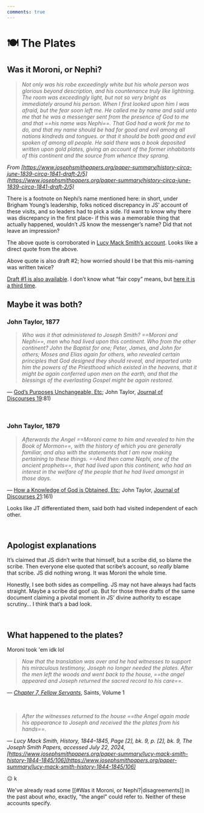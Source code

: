 ```yaml
---
comments: true
---
```

# 🍽 The Plates
## Was it Moroni, or Nephi?
> *Not only was his robe exceedingly white but his whole person was glorious beyond description, and his countenance truly like lightning. The room was exceedingly light, but not so very bright as immediately around his person. When I first looked upon him I was afraid, but the fear soon left me. He called me by name and said unto me that he was a messenger sent from the presence of God to me and that ==his name was Nephi==. That God had a work for me to do, and that my name should be had for good and evil among all nations kindreds and tongues. or that it should be both good and evil spoken of among all people. He said there was a book deposited written upon gold plates, giving an account of the former inhabitants of this continent and the source from whence they sprang.*

_From [https://www.josephsmithpapers.org/paper-summary/history-circa-june-1839-circa-1841-draft-2/5](https://www.josephsmithpapers.org/paper-summary/history-circa-june-1839-circa-1841-draft-2/5)_

There is a footnote on Nephi’s name mentioned here: in short, under Brigham Young’s leadership, folks noticed discrepancy in JS’ account of these visits, and so leaders had to pick a side. I’d want to know why there was discrepancy in the first place- if this was a memorable thing that actually happened, wouldn’t JS know the messenger’s name? Did that not leave an impression?

The above quote is corroborated in [Lucy Mack Smith’s account](https://www.josephsmithpapers.org/paper-summary/lucy-mack-smith-history-1845/86#facts). Looks like a direct quote from the above.

Above quote is also draft \#2; how worried should I be that this mis-naming was written twice?

[Draft #1 is also available](https://www.josephsmithpapers.org/paper-summary/history-1838-1856-volume-a-1-23-december-1805-30-august-1834/5#11068310980866261140). I don’t know what “fair copy” means, but [here it is a third time](https://www.josephsmithpapers.org/paper-summary/history-circa-1841-fair-copy/6).

## Maybe it was both?
### John Taylor, 1877
> *Who was it that administered to Joseph Smith? ==Moroni and Nephi==, men who had lived upon this continent. Who from the other continent? John the Baptist for one; Peter, James, and John for others; Moses and Elias again for others, who revealed certain principles that God designed they should reveal, and imparted unto him the powers of the Priesthood which existed in the heavens, that it might be again conferred upon men on the earth, and that the blessings of the everlasting Gospel might be again restored.*

— [God’s Purposes Unchangeable, Etc](https://scriptures.byu.edu/#:t2e63e:j19); John Taylor, [Journal of Discourses 19](https://scriptures.byu.edu/jod/pdf/JoD19/JoD19.pdf):81)

&nbsp;

### John Taylor, 1879
> *Afterwards the Angel ==Moroni came to him and revealed to him the Book of Mormon==, with the history of which you are generally familiar, and also with the statements that I am now making pertaining to these things. ==And then came Nephi, one of the ancient prophets==, that had lived upon this continent, who had an interest in the welfare of the people that he had lived amongst in those days.*

— [How a Knowledge of God is Obtained, Etc](https://scriptures.byu.edu/#:t2e63e:j19); John Taylor, [Journal of Discourses 21](https://scriptures.byu.edu/jod/pdf/JoD21/JoD21.pdf):161)

Looks like JT differentiated them, said both had visited independent of each other.

&nbsp;

## Apologist explanations
It’s claimed that JS didn’t write that himself, but a scribe did, so blame the scribe. Then everyone else quoted that scribe’s account, so _really_ blame that scribe. JS did nothing wrong. It was Moroni the whole time.

Honestly, I see both sides as compelling. JS may not have always had facts straight. Maybe a scribe did goof up. But for those three drafts of the same document claiming a pivotal moment in JS’ divine authority to escape scrutiny… I think that’s a bad look.

&nbsp;

## What happened to the plates?
Moroni took 'em idk lol

> *Now that the translation was over and he had witnesses to support his miraculous testimony, Joseph no longer needed the plates. After the men left the woods and went back to the house, ==the angel appeared and Joseph returned the sacred record to his care==.*

— *[Chapter 7, Fellow Servants](https://www.churchofjesuschrist.org/study/history/saints-v1/07-fellow-servants?lang=eng&id=p50#p50)*, Saints, Volume 1

&nbsp;

> *After the witnesses returned to the house ==the Angel again made his appearance to Joseph and received the the plates from his hands==.*

— *Lucy Mack Smith, History, 1844–1845, Page [2], bk. 9, p. [2], bk. 9, The Joseph Smith Papers, accessed July 22, 2024, [https://www.josephsmithpapers.org/paper-summary/lucy-mack-smith-history-1844-1845/106](https://www.josephsmithpapers.org/paper-summary/lucy-mack-smith-history-1844-1845/106)*

😐 k

We've already read some [[#Was it Moroni, or Nephi?|disagreements]] in the past about *who*, exactly, "the angel" could refer to. Neither of these accounts specify.